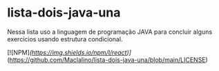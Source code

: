# lista-dois-java-una
Nessa lista uso a linguagem de programação JAVA para concluir alguns exercícios usando estrutura condicional.



[![NPM]_(https://img.shields.io/npm/l/react)]_(https://github.com/Maclalino/lista-dois-java-una/blob/main/LICENSE)
